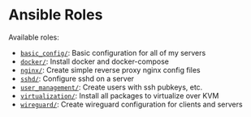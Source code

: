 # Ansible Roles

Available roles:

- [`basic_config/`](roles/basic_config/README.md): Basic configuration for all of my servers
- [`docker/`](roles/docker/README.md): Install docker and docker-compose
- [`nginx/`](roles/nginx/README.md): Create simple reverse proxy nginx config files
- [`sshd/`](roles/sshd/README.md): Configure sshd on a server
- [`user_management/`](roles/user_management/README.md): Create users with ssh pubkeys, etc.
- [`virtualization/`](roles/virtualization/README.md): Install all packages to virtualize over KVM
- [`wireguard/`](roles/wireguard/README.md): Create wireguard configuration for clients and servers
